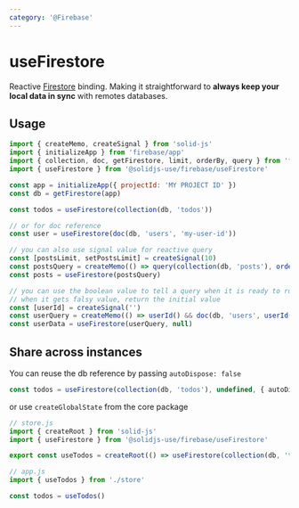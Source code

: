 ```yaml
---
category: '@Firebase'
---
```


# useFirestore

Reactive [Firestore](https://firebase.google.com/docs/firestore) binding. Making it straightforward to **always keep your local data in sync** with remotes databases.

## Usage

```js {9,12,17,22}
import { createMemo, createSignal } from 'solid-js'
import { initializeApp } from 'firebase/app'
import { collection, doc, getFirestore, limit, orderBy, query } from 'firebase/firestore'
import { useFirestore } from '@solidjs-use/firebase/useFirestore'

const app = initializeApp({ projectId: 'MY PROJECT ID' })
const db = getFirestore(app)

const todos = useFirestore(collection(db, 'todos'))

// or for doc reference
const user = useFirestore(doc(db, 'users', 'my-user-id'))

// you can also use signal value for reactive query
const [postsLimit, setPostsLimit] = createSignal(10)
const postsQuery = createMemo(() => query(collection(db, 'posts'), orderBy('createdAt', 'desc'), limit(postsLimit())))
const posts = useFirestore(postsQuery)

// you can use the boolean value to tell a query when it is ready to run
// when it gets falsy value, return the initial value
const [userId] = createSignal('')
const userQuery = createMemo(() => userId() && doc(db, 'users', userId()))
const userData = useFirestore(userQuery, null)
```

## Share across instances

You can reuse the db reference by passing `autoDispose: false`

```ts
const todos = useFirestore(collection(db, 'todos'), undefined, { autoDispose: false })
```

or use `createGlobalState` from the core package

```js
// store.js
import { createRoot } from 'solid-js'
import { useFirestore } from '@solidjs-use/firebase/useFirestore'

export const useTodos = createRoot(() => useFirestore(collection(db, 'todos')))
```

```js
// app.js
import { useTodos } from './store'

const todos = useTodos()
```
